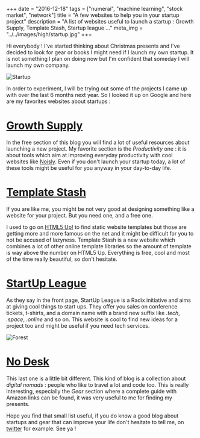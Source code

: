 +++
date = "2016-12-18"
tags = ["numerai", "machine learning", "stock market", "network"]
title = "A few websites to help you in your startup project"
description = "A list of websites useful to launch a startup : Growth Supply, Template Stash, Startup league ..."
meta_img = "../../images/high/startup.jpg"
+++

Hi everybody ! I've started thinking about Christmas presents and I've decided to look for gear or books I might need if I launch my own startup. It is not something I plan on doing now but I'm confident that someday I will launch my own company. 

![Startup](../../images/startup.jpg)

In order to experiment, I will be trying out some of the projects I came up with over the last 6 months next year. So I looked it up on Google and here are my favorites websites about startups :

# [Growth Supply](http://growth.supply/free/)

In the free section of this blog you will find a lot of useful resources about launching a new project. My favorite section is the *Productivity* one : it is about tools which aim at improving everyday productivity with cool websites like [Noisly](https://www.noisli.com/). Even if you don't launch your startup today, a lot of these tools might be useful for you anyway in your day-to-day life.

# [Template Stash](http://www.templatestash.com/)

If you are like me, you might be not very good at designing something like a website for your project. But you need one, and a free one.

I used to go on [HTML5 Up!](https://html5up.net/) to find static website templates but those are getting more and more famous on the net and it might be difficult for you to not be accused of lazyness. Template Stash is a new website which combines a lot of other online template libraries so the amount of template is way above the number on HTML5 Up. Everything is free, cool and most of the time really beautiful, so don't hesitate.

# [StartUp League](http://startupleague.online)

As they say in the front page, StartUp League is a Radix initiative and aims at giving cool things to start ups. They offer you sales on conference tickets, t-shirts, and a domain name with a brand new suffix like *.tech*, *.space*, *.online* and so on. This website is cool to find new ideas for a project too and might be useful if you need tech services.

![Forest](../../images/forest.jpg)

# [No Desk](http://nodesk.co/)

This last one is a little bit different. This kind of blog is a collection about *digital nomads* : people who like to travel a lot and code too. This is really interesting, especially the *Gear* section where a complete guide with Amazon links can be found, it was very useful to me for finding my presents.

Hope you find that small list useful, if you do know a good blog about startups and gear that can improve your life don't hesitate to tell me, on [twitter](https://twitter.com/fuegowol) for example. See ya !
